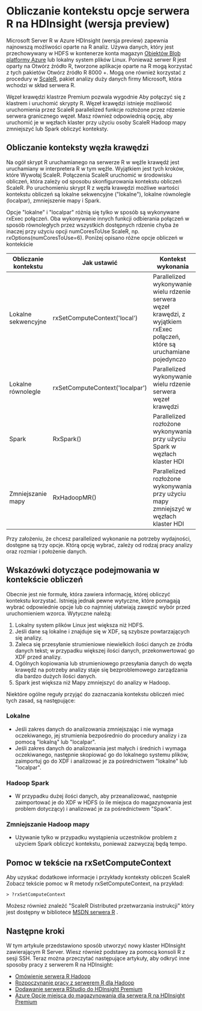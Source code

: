 <properties
   pageTitle="Obliczanie kontekstu opcje serwera R na HDInsight (wersja preview) | Microsoft Azure"
   description="Więcej informacji na temat różnych obliczeń kontekstu dostępnych opcji dla użytkowników z serwerem R dla HDInsight (wersja preview)"
   services="HDInsight"
   documentationCenter=""
   authors="jeffstokes72"
   manager="jhubbard"
   editor="cgronlun"
/>

<tags
   ms.service="HDInsight"
   ms.devlang="R"
   ms.topic="article"
   ms.tgt_pltfrm="na"
   ms.workload="data-services"
   ms.date="10/18/2016"
   ms.author="jeffstok"
/>

# <a name="compute-context-options-for-r-server-on-hdinsight-preview"></a>Obliczanie kontekstu opcje serwera R na HDInsight (wersja preview)

Microsoft Server R w Azure HDInsight (wersja preview) zapewnia najnowszą możliwości oparte na R analiz. Używa danych, który jest przechowywany w HDFS w kontenerze konta magazyn [Obiektów Blob platformy Azure](../storage/storage-introduction.md "Magazyn obiektów Blob platformy Azure") lub lokalny system plików Linux. Ponieważ serwer R jest oparty na Otwórz źródło R, tworzone aplikacje oparte na R mogą korzystać z tych pakietów Otwórz źródło R 8000 +. Mogą one również korzystać z procedury w [ScaleR](http://www.revolutionanalytics.com/revolution-r-enterprise-scaler "ScaleR analizy obrotów"), pakiet analizy duży danych firmy Microsoft, która wchodzi w skład serwera R.  

Węzeł krawędzi klastrze Premium pozwala wygodnie Aby połączyć się z klastrem i uruchomić skrypty R. Węzeł krawędzi istnieje możliwość uruchomienia przez ScaleR parallelized funkcje rozłożone przez rdzenie serwera granicznego węzeł. Masz również odpowiednią opcję, aby uruchomić je w węzłach klaster przy użyciu osoby ScaleR Hadoop mapy zmniejszyć lub Spark obliczyć konteksty.

## <a name="compute-contexts-for-an-edge-node"></a>Obliczanie konteksty węzła krawędzi

Na ogół skrypt R uruchamianego na serwerze R w węźle krawędź jest uruchamiany w interpretera R w tym węźle. Wyjątkiem jest tych kroków, które Wywołaj ScaleR. Połączenia ScaleR uruchomić w środowisku obliczeń, która zależy od sposobu skonfigurowania kontekstu obliczeń ScaleR.  Po uruchomieniu skrypt R z węzła krawędzi możliwe wartości kontekstu obliczeń są lokalne sekwencyjne ("lokalne"), lokalne równolegle (localpar), zmniejszenie mapy i Spark.

Opcje "lokalne" i "localpar" różnią się tylko w sposób są wykonywane rxExec połączeń. Oba wykonywanie innych funkcji odbierania połączeń w sposób równoległych przez wszystkich dostępnych rdzenie chyba że inaczej przy użyciu opcji numCoresToUse ScaleR, np. rxOptions(numCoresToUse=6). Poniżej opisano różne opcje obliczeń w kontekście

| Obliczanie kontekstu  | Jak ustawić                      | Kontekst wykonania                                                                     |
|------------------|---------------------------------|---------------------------------------------------------------------------------------|
| Lokalne sekwencyjne | rxSetComputeContext('local')    | Parallelized wykonywanie wielu rdzenie serwera węzeł krawędzi, z wyjątkiem rxExec połączeń, które są uruchamiane pojedynczo |
| Lokalne równolegle   | rxSetComputeContext('localpar') | Parallelized wykonywanie wielu rdzenie serwera węzeł krawędzi                                 |
| Spark            | RxSpark()                       | Parallelized rozłożone wykonywania przy użyciu Spark w węzłach klaster HDI      |
| Zmniejszanie mapy       | RxHadoopMR()                    | Parallelized rozłożone wykonywania przy użyciu mapy zmniejszyć w węzłach klaster HDI |


Przy założeniu, że chcesz parallelized wykonanie na potrzeby wydajności, dostępne są trzy opcje. Którą opcję wybrać, zależy od rodzaj pracy analizy oraz rozmiar i położenie danych.

## <a name="guidelines-for-deciding-on-a-compute-context"></a>Wskazówki dotyczące podejmowania w kontekście obliczeń

Obecnie jest nie formułę, która zawiera informację, której obliczyć kontekstu korzystać. Istnieją jednak pewne wytyczne, które pomagają wybrać odpowiednie opcje lub co najmniej ułatwiają zawęzić wybór przed uruchomieniem wzorca. Wytyczne należą:

1.  Lokalny system plików Linux jest większa niż HDFS.
2.  Jeśli dane są lokalne i znajduje się w XDF, są szybsze powtarzających się analizy.
3.  Zaleca się przesyłanie strumieniowe niewielkich ilości danych ze źródła danych tekst; w przypadku większej ilości danych, przekonwertować go XDF przed analizy.
4.  Ogólnych kopiowania lub strumieniowego przesyłania danych do węzła krawędź na potrzeby analizy staje się bezproblemowego zarządzania dla bardzo dużych ilości danych.
5.  Spark jest większa niż Mapy zmniejszyć do analizy w Hadoop.

Niektóre ogólne reguły przyjąć do zaznaczania kontekstu obliczeń mieć tych zasad, są następujące:

### <a name="local"></a>Lokalne

- Jeśli zakres danych do analizowania zmniejszając i nie wymaga oczekiwanego, jej strumienia bezpośrednio do procedury analizy i za pomocą "lokalną" lub "localpar".
- Jeśli zakres danych do analizowania jest małych i średnich i wymaga oczekiwanego, następnie skopiować go do lokalnego systemu plików, zaimportuj go do XDF i analizować je za pośrednictwem "lokalne" lub "localpar".

### <a name="hadoop-spark"></a>Hadoop Spark

- W przypadku dużej ilości danych, aby przeanalizować, następnie zaimportować je do XDF w HDFS (o ile miejsca do magazynowania jest problem dotyczący) i analizować je za pośrednictwem "Spark".

### <a name="hadoop-map-reduce"></a>Zmniejszanie Hadoop mapy

- Używanie tylko w przypadku wystąpienia uczestników problem z użyciem Spark obliczyć kontekstu, ponieważ zazwyczaj będą tempo.  

## <a name="inline-help-on-rxsetcomputecontext"></a>Pomoc w tekście na rxSetComputeContext

Aby uzyskać dodatkowe informacje i przykłady konteksty obliczeń ScaleR Zobacz tekście pomoc w R metody rxSetComputeContext, na przykład:

    > ?rxSetComputeContext

Możesz również znaleźć "ScaleR Distributed przetwarzania instrukcji" który jest dostępny w bibliotece [MSDN serwera R](https://msdn.microsoft.com/library/mt674634.aspx "R serwera w witrynie MSDN") .


## <a name="next-steps"></a>Następne kroki

W tym artykule przedstawiono sposób utworzyć nowy klaster HDInsight zawierającym R Server. Wiesz również podstawy za pomocą konsoli R z sesji SSH. Teraz można przeczytać następujące artykuły, aby odkryć inne sposoby pracy z serwerem R na HDInsight:

- [Omówienie serwera R Hadoop](hdinsight-hadoop-r-server-overview.md)
- [Rozpoczynanie pracy z serwerem R dla Hadoop](hdinsight-hadoop-r-server-get-started.md)
- [Dodawanie serwera RStudio do HDInsight Premium](hdinsight-hadoop-r-server-install-r-studio.md)
- [Azure Opcje miejsca do magazynowania dla serwera R na HDInsight Premium](hdinsight-hadoop-r-server-storage.md)
